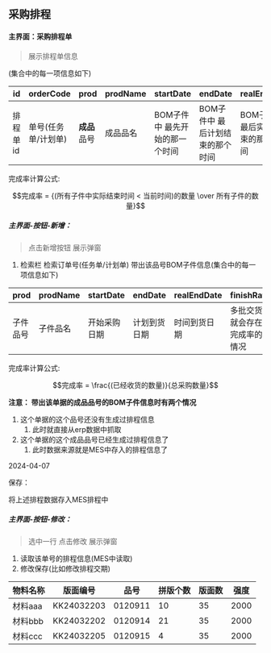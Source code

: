 ## 采购排程

#### 主界面：采购排程单

> 展示排程单信息

(集合中的每一项信息如下)

| id       | orderCode           | prod         | prodName | startDate                      | endDate                          | realEndDate                      | finishRate | level    |
| -------- | ------------------- | ------------ | -------- | ------------------------------ | -------------------------------- | -------------------------------- | ---------- | -------- |
| 排程单id | 单号(任务单/计划单) | **成品**品号 | 成品品名 | BOM子件中 最先开始的那一个时间 | BOM子件中 最后计划结束的那个时间 | BOM子件中 最后实际结束的那个时间 | 完成率     | 重要程度 |

完成率计算公式:

$$完成率 = {(所有子件中实际结束时间 < 当前时间)的数量 \over 所有子件的数量}$$



##### 主界面-按钮-新增：

> 点击新增按钮 展示弹窗 

1. 检索栏  检索订单号(任务单/计划单)  带出该品号BOM子件信息(集合中的每一项信息如下)

| prod     | prodName | startDate    | endDate      | realEndDate  | finishRate                   | level    | isSchedule         |
| -------- | -------- | ------------ | ------------ | ------------ | ---------------------------- | -------- | ------------------ |
| 子件品号 | 子件品名 | 开始采购日期 | 计划到货日期 | 时间到货日期 | 多批交货就会存在完成率的情况 | 重要程度 | 这个单子是否排程过 |

完成率计算公式:

$$完成率 = \frac{(已经收货的数量)}{总采购数量}$$

**注意： 带出该单据的成品品号的BOM子件信息时有两个情况**

1. 这个单据的这个品号还没有生成过排程信息
    1. 此时就直接从erp数据中抓取
2. 这个单据的这个成品品号已经生成过排程信息了
    1. 此时数据来源就是MES中存入的排程信息了

2024-04-07



保存：

将上述排程数据存入MES排程中

##### 主界面-按钮-修改：

> 选中一行 点击修改 展示弹窗

1. 读取该单号的排程信息(MES中读取)
2. 修改保存(比如修改排程交期)





| 物料名称 | 版面编号   | 品号    | 拼版个数 | 版面数 | 强度 |
| -------- | ---------- | ------- | -------- | ------ | ---- |
| 材料aaa  | KK24032203 | 0120911 | 10       | 35     | 2000 |
| 材料bbb  | KK24032202 | 0120914 | 21       | 35     | 2000 |
| 材料ccc  | KK24032205 | 0120915 | 4        | 35     | 2000 |

